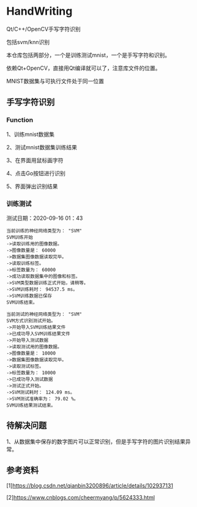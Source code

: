 # HandWriting

Qt/C++/OpenCV手写字符识别

包括svm/knn识别

本仓库包括两部分，一个是训练测试mnist，一个是手写字符和识别。

依赖Qt+OpenCV，直接用Qt编译就可以了，注意库文件的位置。

MNIST数据集与可执行文件处于同一位置

## 手写字符识别

### Function

1、训练mnist数据集

2、测试mnist数据集训练结果

3、在界面用鼠标画字符

4、点击Go按钮进行识别

5、界面弹出识别结果

### 训练测试

测试日期：2020-09-16 01：43

```
当前训练的神经网络类型为： "SVM"
SVM训练开始
->读取训练用的图像数据。
->图像数量是： 60000
->数据集图像数据读取完毕。
->读取训练标签。
->标签数量为： 60000
->成功读取数据集中的图像和标签。
->SVM类型数据训练正式开始，请稍等。
->SVM训练耗时： 94537.5 ms。
->SVM训练数据已保存
SVM训练结束。

当前测试的神经网络类型为： "SVM"
SVM方式识别测试开始。
->开始导入SVM训练结果文件
->已成功导入SVM训练结果文件
->开始导入测试数据
->读取测试用的图像数据。
->图像数量是： 10000
->数据集图像数据读取完毕。
->读取测试标签。
->标签数量为： 10000
->已成功导入测试数据
->测试正式开始。
->SVM测试耗时： 124.09 ms。
->SVM测试准确率为： 79.02 %。
SVM训练结果测试结束。
```

## 待解决问题

1、从数据集中保存的数字图片可以正常识别，但是手写字符的图片识别结果异常。

## 参考资料

[1]https://blog.csdn.net/qianbin3200896/article/details/102937131

[2]https://www.cnblogs.com/cheermyang/p/5624333.html

